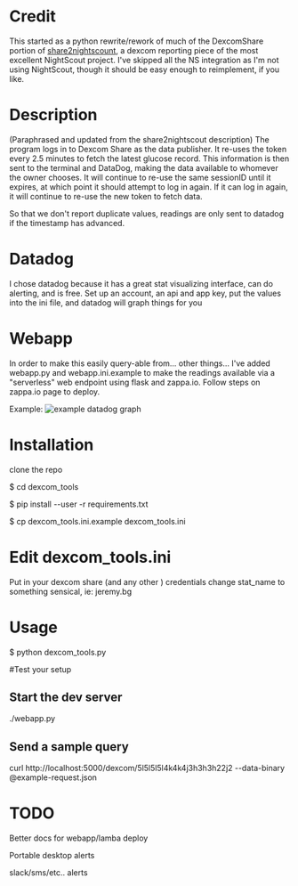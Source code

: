 # Credit
This started as a python rewrite/rework of much of the DexcomShare portion of [share2nightscount](https://github.com/nightscout/share2nightscout-bridge), a dexcom reporting piece of the most excellent NightScout project. I've skipped all the NS integration as I'm not using NightScout, though it should be easy enough to reimplement, if you like. 

# Description
(Paraphrased and updated from the share2nightscout description)
The program logs in to Dexcom Share as the data publisher. It re-uses the token every 2.5 minutes to fetch the latest glucose record. This information is then sent to the terminal and DataDog, making the data available to whomever the owner chooses. It will continue to re-use the same sessionID until it expires, at which point it should attempt to log in again. If it can log in again, it will continue to re-use the new token to fetch data.

So that we don't report duplicate values, readings are only sent to datadog if the timestamp has advanced.

# Datadog
I chose datadog because it has a great stat visualizing interface, can do alerting, and is free. 
Set up an account, an api and app key, put the values into the ini file, and datadog will graph things for you

# Webapp
In order to make this easily query-able from... other things... I've added
webapp.py and webapp.ini.example to make the readings available via a
"serverless" web endpoint using flask and zappa.io. Follow steps on zappa.io
page to deploy.

Example:
![example datadog graph](https://d3vv6lp55qjaqc.cloudfront.net/items/071D2b3x1n3x1Z3n1V2J/datadog_example_graph.png)

# Installation

clone the repo

$ cd dexcom_tools

$ pip install --user -r requirements.txt

$ cp dexcom_tools.ini.example dexcom_tools.ini

# Edit dexcom_tools.ini
Put in your dexcom share (and any other ) credentials
change stat_name to something sensical, ie: jeremy.bg

# Usage

$ python dexcom_tools.py

#Test your setup
## Start the dev server
./webapp.py
## Send a sample query
curl http://localhost:5000/dexcom/5l5l5l5l4k4k4j3h3h3h22j2 --data-binary @example-request.json

# TODO
Better docs for webapp/lamba deploy

Portable desktop alerts

slack/sms/etc.. alerts
